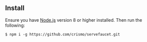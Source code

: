 ## Install

Ensure you have [Node.js](https://nodejs.org) version 8 or higher installed. Then run the following:

```
$ npm i -g https://github.com/crismo/servefaucet.git
```
